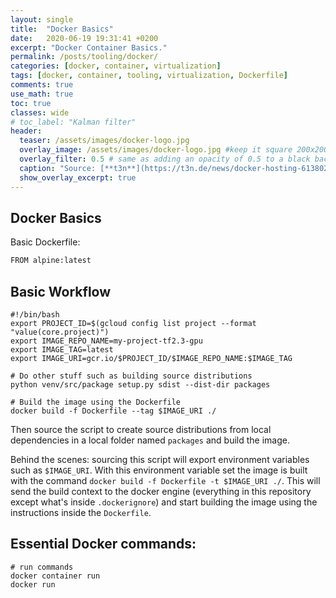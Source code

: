 ```yaml
---
layout: single
title:  "Docker Basics"
date:   2020-06-19 19:31:41 +0200
excerpt: "Docker Container Basics."
permalink: /posts/tooling/docker/
categories: [docker, container, virtualization]
tags: [docker, container, tooling, virtualization, Dockerfile]
comments: true
use_math: true
toc: true
classes: wide
# toc_label: "Kalman filter"
header:
  teaser: /assets/images/docker-logo.jpg
  overlay_image: /assets/images/docker-logo.jpg #keep it square 200x200 px is good
  overlay_filter: 0.5 # same as adding an opacity of 0.5 to a black background
  caption: "Source: [**t3n**](https://t3n.de/news/docker-hosting-613802/)"
  show_overlay_excerpt: true
---
```



## Docker Basics

Basic Dockerfile:

```bash
FROM alpine:latest


```


## Basic Workflow


```
#!/bin/bash
export PROJECT_ID=$(gcloud config list project --format "value(core.project)")
export IMAGE_REPO_NAME=my-project-tf2.3-gpu
export IMAGE_TAG=latest
export IMAGE_URI=gcr.io/$PROJECT_ID/$IMAGE_REPO_NAME:$IMAGE_TAG

# Do other stuff such as building source distributions
python venv/src/package setup.py sdist --dist-dir packages

# Build the image using the Dockerfile
docker build -f Dockerfile --tag $IMAGE_URI ./
```

Then source the script to create source distributions from local dependencies in a local folder named `packages` and build the image.

Behind the scenes: sourcing this script will export environment variables such as `$IMAGE_URI`. 
With this environment variable set the image is built with the command `docker build -f Dockerfile -t $IMAGE_URI ./`. 
This will send the build context to the docker engine (everything in this repository except what's inside `.dockerignore`) and 
start building the image using the instructions inside the `Dockerfile`.



## Essential Docker commands:

```console
# run commands
docker container run
docker run
```


